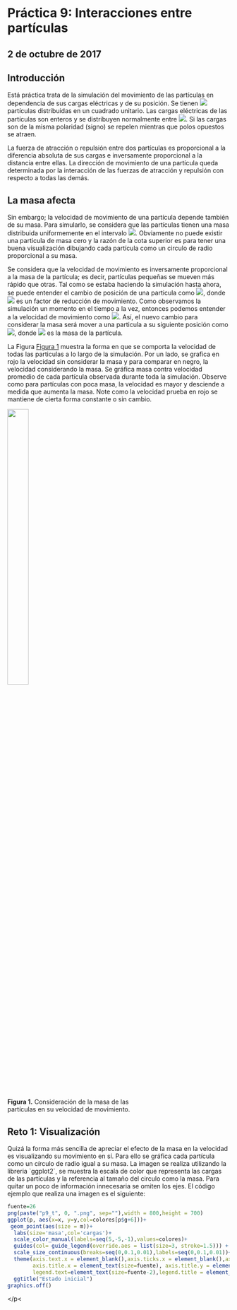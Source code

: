 # Práctica 9: Interacciones entre partículas
## 2 de octubre de 2017

## Introducción
<p align="justified">
Está práctica trata de la simulación del movimiento de las partículas en dependencia de sus cargas eléctricas y de su posición. Se tienen <img src="http://latex.codecogs.com/svg.latex?n" border="0"/> partículas distribuidas en un cuadrado unitario. Las cargas eléctricas de las partículas son enteros y se distribuyen normalmente entre <img src="http://latex.codecogs.com/svg.latex?[-5,5]" border="0"/>. Si las cargas son de la misma polaridad (signo) se repelen mientras que polos opuestos se atraen. 
  
  La fuerza de atracción o repulsión entre dos partículas es proporcional a la diferencia absoluta de sus cargas e inversamente proporcional a la distancia entre ellas. La  dirección de movimiento de una partícula queda determinada por la interacción de las fuerzas de atracción y repulsión con respecto a todas las demás. 
  
 ## La masa afecta
  Sin embargo; la velocidad de movimiento de una partícula depende también de su masa. Para simularlo, se considera que las partículas tienen una masa distribuida uniformemente en el intervalo <img src="http://latex.codecogs.com/svg.latex?(0,0.1]" border="0"/>. Obviamente no puede existir una particula de masa cero y la razón de la cota superior es para tener una buena visualización dibujando cada partícula como un circulo de radio proporcional a su masa.
  
  Se considera que la velocidad  de movimiento es inversamente proporcional a la masa de la partícula; es decir, partículas pequeñas se mueven más rápido que otras. Tal como se estaba haciendo la simulación hasta ahora, se puede entender el cambio de posición de una particula como <img src="http://latex.codecogs.com/svg.latex?x'=x+\delta{f}" border="0"/>, donde <img src="http://latex.codecogs.com/svg.latex?\delta" border="0"/> es un factor de reducción de movimiento. Como observamos la simulación un momento en el tiempo a la vez, entonces podemos entender a la velocidad de movimiento como <img src="http://latex.codecogs.com/svg.latex?|\delta{f}|" border="0"/>. Así, el nuevo cambio para considerar la masa será mover a una particula a su siguiente posición como <img src="http://latex.codecogs.com/svg.latex?x'=x+\frac{\delta{f}}{m}" border="0"/>, donde <img src="http://latex.codecogs.com/svg.latex?m" border="0"/> es la masa de la partícula.
  
 La Figura <a href="#fig1"> Figura 1</a> muestra la forma en que se comporta la velocidad de todas las particulas a lo largo de la simulación. Por un lado, se grafica en rojo la velocidad sin considerar la masa y para comparar en negro, la velocidad considerando la masa. Se gráfica masa contra velocidad promedio de cada partícula observada durante toda la simulación. Observe como para partículas con poca masa, la velocidad es mayor y desciende a medida que aumenta la masa. Note como la velocidad prueba en rojo se mantiene de cierta forma constante o sin cambio.
</p>

<p align="center">
<div id="fig1" style="width:300px; height=200px">
<img src="https://github.com/eduardovaldesga/SimulacionSistemas/blob/master/p9/MasaVelocidad.png" height="40%" width="40%"/><br>
<b>Figura 1.</b> Consideración de la masa de las partículas en su velocidad de movimiento.
</div>

## Reto 1: Visualización
<p align="justified">
  Quizá la forma más sencilla de apreciar el efecto de la masa en la velocidad es visualizando su movimiento en sí. Para ello se gráfica  cada partícula como un círculo de radio igual a su masa. La imagen se realiza utilizando la libreria `ggplot2`, se muestra la escala de color que representa las cargas de las partículas y la referencia al tamaño del circulo como la masa. Para quitar un poco de información innecesaria se omiten los ejes. El código ejemplo que realiza una imagen es el siguiente:
  
```R
fuente=26
png(paste("p9_t", 0, ".png", sep=""),width = 800,height = 700)
ggplot(p, aes(x=x, y=y,col=colores[p$g+6]))+
 geom_point(aes(size = m))+
  labs(size='masa',col='cargas')+
  scale_color_manual(labels=seq(5,-5,-1),values=colores)+
  guides(col= guide_legend(override.aes = list(size=3, stroke=1.5))) +
  scale_size_continuous(breaks=seq(0,0.1,0.01),labels=seq(0,0.1,0.01))+
  theme(axis.text.x = element_blank(),axis.ticks.x = element_blank(),axis.text.y = element_blank(),axis.ticks.y = element_blank(),
        axis.title.x = element_text(size=fuente), axis.title.y = element_text(size=fuente,angle=0,vjust = 0.5),plot.title = element_text(size=fuente+2,hjust = 0.5,face='bold'),
        legend.text=element_text(size=fuente-2),legend.title = element_text(size=fuente,face='bold'),legend.key.size = unit(1.5, 'lines'))+
  ggtitle("Estado inicial")
graphics.off()
```
  
 </p<
</p>
